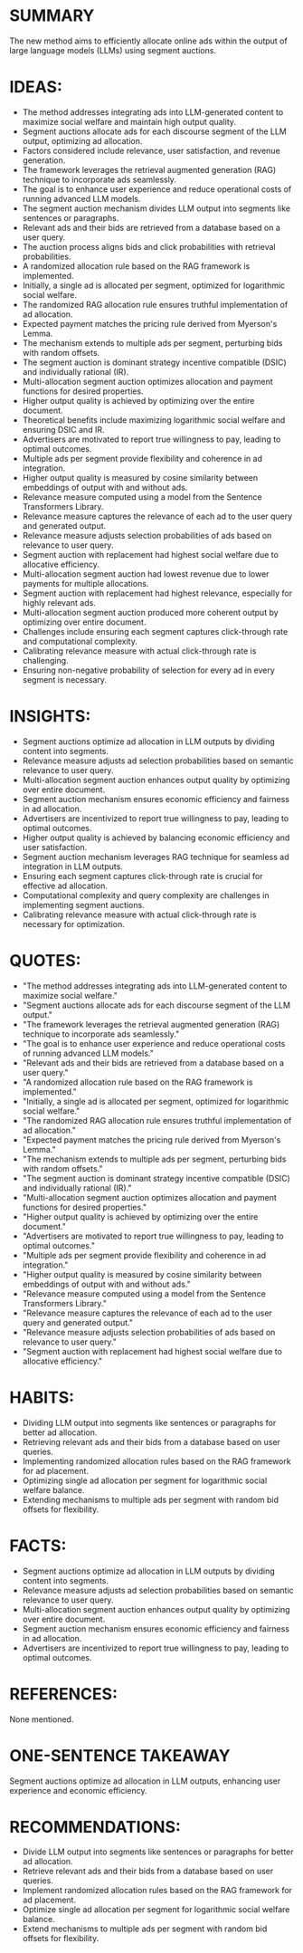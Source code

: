 # SUMMARY
The new method aims to efficiently allocate online ads within the output of large language models (LLMs) using segment auctions.

# IDEAS:
- The method addresses integrating ads into LLM-generated content to maximize social welfare and maintain high output quality.
- Segment auctions allocate ads for each discourse segment of the LLM output, optimizing ad allocation.
- Factors considered include relevance, user satisfaction, and revenue generation.
- The framework leverages the retrieval augmented generation (RAG) technique to incorporate ads seamlessly.
- The goal is to enhance user experience and reduce operational costs of running advanced LLM models.
- The segment auction mechanism divides LLM output into segments like sentences or paragraphs.
- Relevant ads and their bids are retrieved from a database based on a user query.
- The auction process aligns bids and click probabilities with retrieval probabilities.
- A randomized allocation rule based on the RAG framework is implemented.
- Initially, a single ad is allocated per segment, optimized for logarithmic social welfare.
- The randomized RAG allocation rule ensures truthful implementation of ad allocation.
- Expected payment matches the pricing rule derived from Myerson's Lemma.
- The mechanism extends to multiple ads per segment, perturbing bids with random offsets.
- The segment auction is dominant strategy incentive compatible (DSIC) and individually rational (IR).
- Multi-allocation segment auction optimizes allocation and payment functions for desired properties.
- Higher output quality is achieved by optimizing over the entire document.
- Theoretical benefits include maximizing logarithmic social welfare and ensuring DSIC and IR.
- Advertisers are motivated to report true willingness to pay, leading to optimal outcomes.
- Multiple ads per segment provide flexibility and coherence in ad integration.
- Higher output quality is measured by cosine similarity between embeddings of output with and without ads.
- Relevance measure computed using a model from the Sentence Transformers Library.
- Relevance measure captures the relevance of each ad to the user query and generated output.
- Relevance measure adjusts selection probabilities of ads based on relevance to user query.
- Segment auction with replacement had highest social welfare due to allocative efficiency.
- Multi-allocation segment auction had lowest revenue due to lower payments for multiple allocations.
- Segment auction with replacement had highest relevance, especially for highly relevant ads.
- Multi-allocation segment auction produced more coherent output by optimizing over entire document.
- Challenges include ensuring each segment captures click-through rate and computational complexity.
- Calibrating relevance measure with actual click-through rate is challenging.
- Ensuring non-negative probability of selection for every ad in every segment is necessary.

# INSIGHTS:
- Segment auctions optimize ad allocation in LLM outputs by dividing content into segments.
- Relevance measure adjusts ad selection probabilities based on semantic relevance to user query.
- Multi-allocation segment auction enhances output quality by optimizing over entire document.
- Segment auction mechanism ensures economic efficiency and fairness in ad allocation.
- Advertisers are incentivized to report true willingness to pay, leading to optimal outcomes.
- Higher output quality is achieved by balancing economic efficiency and user satisfaction.
- Segment auction mechanism leverages RAG technique for seamless ad integration in LLM outputs.
- Ensuring each segment captures click-through rate is crucial for effective ad allocation.
- Computational complexity and query complexity are challenges in implementing segment auctions.
- Calibrating relevance measure with actual click-through rate is necessary for optimization.

# QUOTES:
- "The method addresses integrating ads into LLM-generated content to maximize social welfare."
- "Segment auctions allocate ads for each discourse segment of the LLM output."
- "The framework leverages the retrieval augmented generation (RAG) technique to incorporate ads seamlessly."
- "The goal is to enhance user experience and reduce operational costs of running advanced LLM models."
- "Relevant ads and their bids are retrieved from a database based on a user query."
- "A randomized allocation rule based on the RAG framework is implemented."
- "Initially, a single ad is allocated per segment, optimized for logarithmic social welfare."
- "The randomized RAG allocation rule ensures truthful implementation of ad allocation."
- "Expected payment matches the pricing rule derived from Myerson's Lemma."
- "The mechanism extends to multiple ads per segment, perturbing bids with random offsets."
- "The segment auction is dominant strategy incentive compatible (DSIC) and individually rational (IR)."
- "Multi-allocation segment auction optimizes allocation and payment functions for desired properties."
- "Higher output quality is achieved by optimizing over the entire document."
- "Advertisers are motivated to report true willingness to pay, leading to optimal outcomes."
- "Multiple ads per segment provide flexibility and coherence in ad integration."
- "Higher output quality is measured by cosine similarity between embeddings of output with and without ads."
- "Relevance measure computed using a model from the Sentence Transformers Library."
- "Relevance measure captures the relevance of each ad to the user query and generated output."
- "Relevance measure adjusts selection probabilities of ads based on relevance to user query."
- "Segment auction with replacement had highest social welfare due to allocative efficiency."

# HABITS:
- Dividing LLM output into segments like sentences or paragraphs for better ad allocation.
- Retrieving relevant ads and their bids from a database based on user queries.
- Implementing randomized allocation rules based on the RAG framework for ad placement.
- Optimizing single ad allocation per segment for logarithmic social welfare balance.
- Extending mechanisms to multiple ads per segment with random bid offsets for flexibility.

# FACTS:
- Segment auctions optimize ad allocation in LLM outputs by dividing content into segments.
- Relevance measure adjusts ad selection probabilities based on semantic relevance to user query.
- Multi-allocation segment auction enhances output quality by optimizing over entire document.
- Segment auction mechanism ensures economic efficiency and fairness in ad allocation.
- Advertisers are incentivized to report true willingness to pay, leading to optimal outcomes.

# REFERENCES:
None mentioned.

# ONE-SENTENCE TAKEAWAY
Segment auctions optimize ad allocation in LLM outputs, enhancing user experience and economic efficiency.

# RECOMMENDATIONS:
- Divide LLM output into segments like sentences or paragraphs for better ad allocation.
- Retrieve relevant ads and their bids from a database based on user queries.
- Implement randomized allocation rules based on the RAG framework for ad placement.
- Optimize single ad allocation per segment for logarithmic social welfare balance.
- Extend mechanisms to multiple ads per segment with random bid offsets for flexibility.